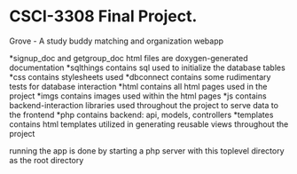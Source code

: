 CSCI-3308 Final Project.
=============

Grove - A study buddy matching and organization webapp

 *signup_doc and getgroup_doc html files are doxygen-generated documentation
 *sqlthings contains sql used to initialize the database tables
 *css contains stylesheets used
 *dbconnect contains some rudimentary tests for database interaction
 *html contains all html pages used in the project
 *imgs contains images used within the html pages
 *js contains backend-interaction libraries used throughout the project to serve data to the frontend
 *php contains backend: api, models, controllers
 *templates contains html templates utilized in generating reusable views throughout the project

running the app is done by starting a php server with this toplevel directory as the root directory
 
